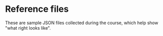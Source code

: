 # Reference files
These are sample JSON files collected during the course, which help
show "what right looks like".
